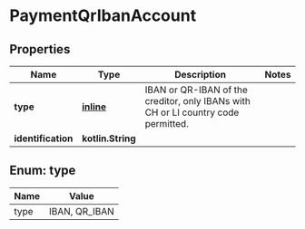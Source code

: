 
# PaymentQrIbanAccount

## Properties
Name | Type | Description | Notes
------------ | ------------- | ------------- | -------------
**type** | [**inline**](#Type) | IBAN or QR-IBAN of the creditor, only IBANs with CH or LI country code permitted. | 
**identification** | **kotlin.String** |  | 


<a name="Type"></a>
## Enum: type
Name | Value
---- | -----
type | IBAN, QR_IBAN



